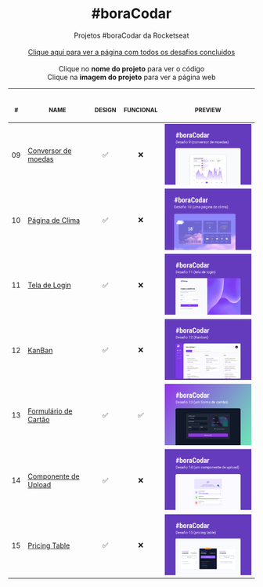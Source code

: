 <h1 align="center">#boraCodar</h1>

<p align="center">
    Projetos #boraCodar da Rocketseat 
    <br>
    <br>
    <a href="https://lucasregisdemoraes.github.io/boracodar/">Clique aqui para ver a página com todos os desafios concluidos</a>
    <br>
    <br>
    Clique no <strong>nome do projeto</strong> para ver o código
    <br>
    Clique na <strong>imagem do projeto</strong> para ver a página web
    <br>
<table>
    <thead>
        <tr>
            <th align="center">
                <img width="20" height="1"> 
                <p>
                    <small>#</small>
                </p>
            </th>
            <th align="center">
                <img width="100" height="1"> 
                <p> 
                    <small>
                        NAME
                    </small>
                </p>
            </th>
            <th align="center">
                <img width="50" height="1">
                <p align="center"> 
                    <small>
                    DESIGN
                    </small>
                </p>
            </th>
            <th align="center">
                <img width="50" height="1">
                <p align="center"> 
                    <small>
                    FUNCIONAL
                    </small>
                </p>
            </th>
            <th align="center">
                <img width="201" height="1">
                <p align="center"> 
                    <small>
                    PREVIEW
                    </small>
                </p>
            </th>
        </tr>
    </thead>
    <tbody>
        <tr>
            <td>09</td>
            <td><a href="https://github.com/lucasregisdemoraes/boracodar/tree/main/challenges/conversor-de-moedas">Conversor de moedas</a></td>
            <td align="center">✅</td>
            <td align="center">❌</td>
            <td align="center"><a href="https://lucasregisdemoraes.github.io/boracodar/challenges/conversor-de-moedas"><img width="300px" src="./previews/conversor-de-moedas.jpg" /></a></td>
        </tr>
        <tr>
            <td>10</td>
            <td><a href="https://github.com/lucasregisdemoraes/boracodar/tree/main/challenges/pagina-de-clima">Página de Clima</a></td>
            <td align="center">✅</td>
            <td align="center">❌</td>
            <td align="center"><a href="https://lucasregisdemoraes.github.io/boracodar/challenges/pagina-de-clima"><img width="300px" src="./previews/pagina-de-clima.jpg" /></a></td>
        </tr>
        <tr>
            <td>11</td>
            <td><a href="https://github.com/lucasregisdemoraes/boracodar/tree/main/challenges/tela-de-login">Tela de Login</a></td>
            <td align="center">✅</td>
            <td align="center">❌</td>
            <td align="center"><a href="https://lucasregisdemoraes.github.io/boracodar/challenges/tela-de-login"><img width="300px" src="./previews/tela-de-login.jpg" /></a></td>
        </tr>
        <tr>
            <td>12</td>
            <td><a href="https://github.com/lucasregisdemoraes/boracodar/tree/main/challenges/kanban">KanBan</a></td>
            <td align="center">✅</td>
            <td align="center">❌</td>
            <td align="center"><a href="https://lucasregisdemoraes.github.io/boracodar/challenges/kanban"><img width="300px" src="./previews/kanban.jpg" /></a></td>
        </tr>
        <tr>
            <td>13</td>
            <td><a href="https://github.com/lucasregisdemoraes/boracodar/tree/main/challenges/formulario-de-cartao">Formulário de Cartão</a></td>
            <td align="center">✅</td>
            <td align="center">✅</td>
            <td align="center"><a href="https://lucasregisdemoraes.github.io/boracodar/challenges/formulario-de-cartao"><img width="300px" src="./previews/formulario-de-cartao.jpg" /></a></td>
        </tr>
        <tr>
            <td>14</td>
            <td><a href="https://github.com/lucasregisdemoraes/boracodar/tree/main/challenges/componente-de-upload">Componente de Upload</a></td>
            <td align="center">✅</td>
            <td align="center">❌</td>
            <td align="center"><a href="https://lucasregisdemoraes.github.io/boracodar/challenges/componente-de-upload"><img width="300px" src="./previews/componente-de-upload.jpg" /></a></td>
        </tr>
        <tr>
            <td>15</td>
            <td><a href="https://github.com/lucasregisdemoraes/boracodar/tree/main/challenges/pricing-table">Pricing Table</a></td>
            <td align="center">✅</td>
            <td align="center">❌</td>
            <td align="center"><a href="https://lucasregisdemoraes.github.io/boracodar/challenges/pricing-table"><img width="300px" src="./previews/pricing-table.jpg" /></a></td>
        </tr>
    </tbody>
</table></p>
